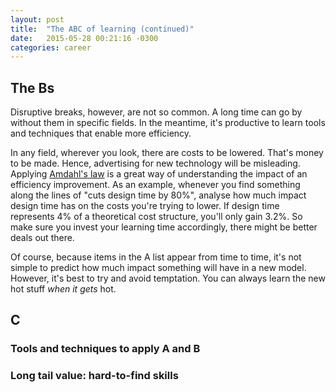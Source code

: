 ```yaml
---
layout: post
title:  "The ABC of learning (continued)"
date:   2015-05-28 00:21:16 -0300
categories: career
---
```


## The Bs

Disruptive breaks, however, are not so common. A long time can go by without them in specific fields. In the meantime, it's productive to learn tools and techniques that enable more efficiency.

In any field, wherever you look, there are costs to be lowered. That's money to be made. Hence, advertising for new technology will be misleading. Applying [Amdahl's law](http://en.wikipedia.org/wiki/Amdahl%27s_law) is a great way of understanding the impact of an efficiency improvement. As an example, whenever you find something along the lines of "cuts design time by 80%", analyse how much impact design time has on the costs you're trying to lower. If design time represents 4% of a theoretical cost structure, you'll only gain 3.2%. So make sure you invest your learning time accordingly, there might be better deals out there.

Of course, because items in the A list appear from time to time, it's not simple to predict how much impact something will have in a new model. However, it's best to try and avoid temptation. You can always learn the new hot stuff _when it gets_ hot.

## C
### Tools and techniques to apply A and B
### Long tail value: hard-to-find skills
